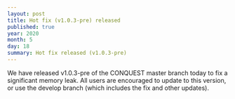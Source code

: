 ```yaml
---
layout: post
title: Hot fix (v1.0.3-pre) released
published: true
year: 2020
month: 5
day: 18
summary: Hot fix released (v1.0.3-pre)
---
```

We have released v1.0.3-pre of the CONQUEST master branch today to fix a significant memory leak.  All users are encouraged to update to this version, or use the develop branch (which includes the fix and other updates).
